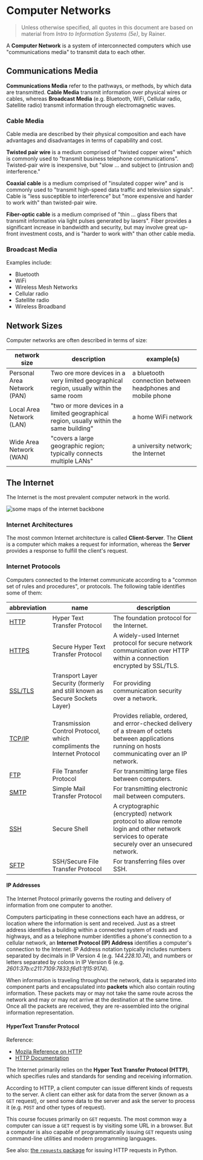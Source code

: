 # Computer Networks

> Unless otherwise specified, all quotes in this document are based on material from *Intro to Information Systems (5e)*, by Rainer.

A **Computer Network** is a system of interconnected computers which use "communications media" to transmit data to each other.

## Communications Media

**Communications Media** refer to the pathways, or methods, by which data are transmitted. **Cable Media** transmit information over physical wires or cables, whereas **Broadcast Media** (e.g. Bluetooth, WiFi, Cellular radio, Satellite radio) transmit information through electromagnetic waves.

### Cable Media

Cable media are described by their physical composition and each have advantages and disadvantages in terms of capability and cost.

**Twisted pair wire** is a medium comprised of "twisted copper wires" which is commonly used to "transmit business telephone communications".
 Twisted-pair wire is inexpensive, but "slow ... and subject to (intrusion and) interference."

**Coaxial cable** is a medium comprised of "insulated copper wire"
 and is commonly used to "transmit high-speed data traffic and television signals". Cable is "less susceptible to interference" but "more expensive and harder to work with" than twisted-pair wire.

**Fiber-optic cable** is a medium comprised of "thin ... glass fibers that transmit information via light pulses generated by lasers". Fiber provides a significant increase in bandwidth and security, but may involve great up-front investment costs, and is "harder to work with" than other cable media.

### Broadcast Media

Examples include:

 + Bluetooth
 + WiFi
 + Wireless Mesh Networks
 + Cellular radio
 + Satellite radio
 + Wireless Broadband

## Network Sizes

Computer networks are often described in terms of size:

network size | description | example(s)
--- | --- | ---
Personal Area Network (PAN) | Two ore more devices in a very limited geographical region, usually within the same room | a bluetooth connection between headphones and mobile phone
Local Area Network (LAN) | "two or more devices in a limited geographical region, usually within the same building" | a home WiFi network
Wide Area Network (WAN) | "covers a large geographic region; typically connects multiple LANs" | a university network; the Internet

## The Internet

The Internet is the most prevalent computer network in the world.

![some maps of the internet backbone](https://user-images.githubusercontent.com/1328807/52525898-c2f75000-2c7e-11e9-9a30-d17be87fa058.png)

### Internet Architectures

The most common Internet architecture is called **Client-Server**. The **Client** is a computer which makes a request for information, whereas the **Server** provides a response to fulfill the client's request.

### Internet Protocols

Computers connected to the Internet communicate according to a "common set of rules and procedures", or protocols. The following table identifies some of them:

abbreviation | name | description
--- | --- | ---
[HTTP](https://en.wikipedia.org/wiki/Hypertext_Transfer_Protocol)  | Hyper Text Transfer Protocol | The foundation protocol for the Internet.
[HTTPS](https://en.wikipedia.org/wiki/HTTPS)  | Secure Hyper Text Transfer Protocol | A widely-used Internet protocol for secure network communication over HTTP within a connection encrypted by SSL/TLS.
[SSL/TLS](https://en.wikipedia.org/wiki/Transport_Layer_Security) | Transport Layer Security (formerly and still known as Secure Sockets Layer) | For providing communication security over a network.
[TCP/IP](#https://en.wikipedia.org/wiki/Transmission_Control_Protocol) | Transmission Control Protocol, which compliments the Internet Protocol | Provides reliable, ordered, and error-checked delivery of a stream of octets between applications running on hosts communicating over an IP network.
[FTP](https://en.wikipedia.org/wiki/File_Transfer_Protocol) | File Transfer Protocol | For transmitting large files between computers.
[SMTP](https://en.wikipedia.org/wiki/Simple_Mail_Transfer_Protocol) | Simple Mail Transfer Protocol | For transmitting electronic mail between computers.
[SSH](https://en.wikipedia.org/wiki/Secure_Shell) | Secure Shell | A cryptographic (encrypted) network protocol to allow remote login and other network services to operate securely over an unsecured network.
[SFTP](https://en.wikipedia.org/wiki/SSH_File_Transfer_Protocol) | SSH/Secure File Transfer Protocol | For transferring files over SSH.

#### IP Addresses

The Internet Protocol primarily governs the routing and delivery of information from one computer to another.

Computers participating in these connections each have an address, or location where the information is sent and received. Just as a street address identifies a building within a connected system of roads and highways, and as a telephone number identifies a phone's connection to a cellular network, an **Internet Protocol (IP) Address** identifies a computer's connection to the Internet. IP Address notation typically includes numbers separated by decimals in IP Version 4 (e.g. *144.228.10.74*), and numbers or letters separated by colons in IP Version 6 (e.g. *2601:37b:c211:7109:7833:f6d1:1f15:9174*).

When information is traveling throughout the network, data is separated into component parts and encapsulated into **packets** which also contain routing information. These packets may or may not take the same route across the network and may or may not arrive at the destination at the same time. Once all the packets are received, they are re-assembled into the original information representation.

#### HyperText Transfer Protocol

Reference:

  + [Mozila Reference on HTTP](https://developer.mozilla.org/en-US/docs/Web/HTTP)
  + [HTTP Documentation](http://httpwg.org/specs/)

The Internet primarily relies on the **Hyper Text Transfer Protocol (HTTP)**, which specifies rules and standards for sending and receiving information.

According to HTTP, a client computer can issue different kinds of requests to the server. A client can either ask for data from the server (known as a `GET` request), or send some data to the server and ask the server to process it (e.g. `POST` and other types of request).

This course focuses primarily on `GET` requests. The most common way a computer can issue a `GET` request is by visiting some URL in a browser. But a computer is also capable of programmatically issuing `GET` requests using command-line utilities and modern programming languages.

See also: [the `requests` package](/notes/python/packages/requests.md) for issuing HTTP requests in Python.
